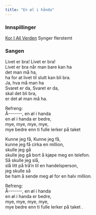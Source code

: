 ```yaml
---
title: "En øl i hånda"
---
```


### **Innspillinger**

[Kor I All Verden](https://www.youtube.com/watch?v=kptE9R7SxX8) Synger flerstemt

### **Sangen**

Livet er bra! Livet er bra!  
Livet er bra når man bare kan ha  
det man må ha,  
ha for at livet til slutt kan bli bra.  
Ja, hva må man ha  
Svaret er da, Svaret er da,  
skal det bli bra,  
er det øl man må ha.  

Refreng:  
Å-------, en øl i handa  
en øl i handa er bedre,  
mye, mye, mye, mye,  
mye bedre enn ti fulle lerker på taket  

Kunne jeg få, Kunne jeg få,  
kunne jeg få cirka en million,  
skulle jeg gå  
skulle jeg gå bort å kjøpe meg en telefon.  
Så skulle jeg slå,  
slå litt på trå’n til en handelsperson,  
jeg skulle så  
be ham å sende meg øl for en halv million.  

Refreng:  
Å-------, en øl i handa  
en øl i handa er bedre,  
mye, mye, mye, mye,  
mye bedre enn ti fulle lerker på taket .  